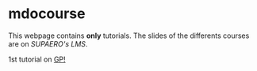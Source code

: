 # mdocourse
This webpage contains **only** tutorials.
The slides of the differents courses are on *SUPAERO's LMS*. 

1st tutorial on [GP!](http://htmlpreview.github.io/?https://github.com/jomorlier/mdocourse2018/blob/master/GP_Tutorial/GP_Tutorial.html)
